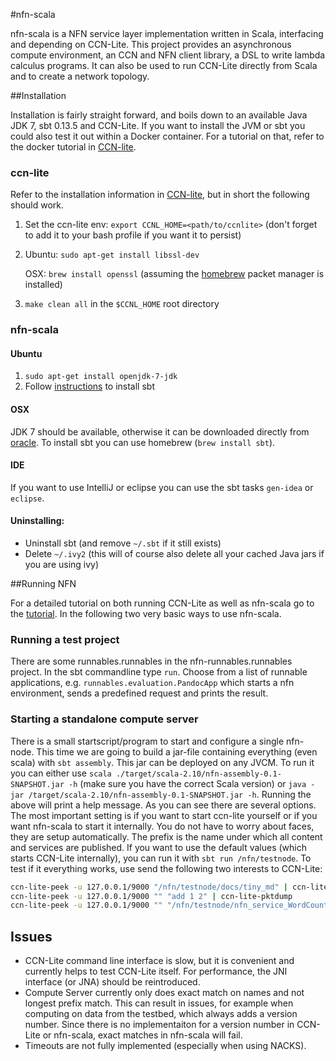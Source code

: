 #nfn-scala

nfn-scala is a NFN service layer implementation written in Scala, interfacing and depending on CCN-Lite. 
This project provides an asynchronous compute environment, an CCN and NFN client library, a DSL to write lambda calculus programs. 
It can also be used to run CCN-Lite directly from Scala and to create a network topology.

##Installation

Installation is fairly straight forward, and boils down to an available Java JDK 7, sbt 0.13.5 and CCN-Lite.
If you want to install the JVM or sbt you could also test it out within a Docker container.
For a tutorial on that, refer to the docker tutorial in [CCN-lite](https://github.com/cn-uofbasel/ccn-lite/docs).

### ccn-lite

Refer to the installation information in [CCN-lite](https://github.com/cn-uofbasel/ccn-lite), but in short the following should work.

1. Set the ccn-lite env: `export CCNL_HOME=<path/to/ccnlite>` (don't forget to add it to your  bash profile if you want it to persist)
2. Ubuntu: `sudo apt-get install libssl-dev`

   OSX: `brew install openssl` (assuming the [homebrew](http://brew.sh) packet manager is installed)

3. `make clean all` in the `$CCNL_HOME` root directory


### nfn-scala

#### Ubuntu

1. `sudo apt-get install openjdk-7-jdk`
2. Follow [instructions](http://www.scala-sbt.org/0.13.5/docs/Getting-Started/Setup.html) to install sbt

#### OSX
JDK 7 should be available, otherwise it can be downloaded directly from [oracle](http://www.oracle.com/technetwork/java/javase/downloads/jdk7-downloads-1880260.html). 
To install sbt you can use homebrew (`brew install sbt`).

#### IDE
If you want to use IntelliJ or eclipse you can use the sbt tasks `gen-idea` or `eclipse`.

#### Uninstalling:
* Uninstall sbt (and remove `~/.sbt` if it still exists)
* Delete `~/.ivy2` (this will of course also delete all your cached Java jars if you are using ivy)

##Running NFN

For a detailed tutorial on both running CCN-Lite as well as nfn-scala go to the [tutorial](https://github.com/cn-uofbasel/ccn-lite/blob/dev-master/doc/tutorial/tutorial.md).
In the following two very basic ways to use nfn-scala.

### Running a test project
There are some runnables.runnables in the nfn-runnables.runnables project. In the sbt commandline type `run`. 
Choose from a list of runnable applications, e.g. `runnables.evaluation.PandocApp` which starts a nfn environment, sends a predefined request and prints the result.

### Starting a standalone compute server
There is a small startscript/program to start and configure a single nfn-node.
This time we are going to build a jar-file containing everything (even scala) with `sbt assembly`. This jar can be deployed on any JVCM.
To run it you can either use `scala ./target/scala-2.10/nfn-assembly-0.1-SNAPSHOT.jar -h` (make sure you have the correct Scala version) or `java -jar /target/scala-2.10/nfn-assembly-0.1-SNAPSHOT.jar -h`.
Running the above will print a help message. As you can see there are several options. The most important setting is if you want to start ccn-lite yourself or if you want nfn-scala to start it internally.
You do not have to worry about faces, they are setup automatically.
The prefix is the name under which all content and services are published.
If you want to use the default values (which starts CCN-Lite internally), you can run it with `sbt run /nfn/testnode`.
To test if it everything works, use send the following two interests to CCN-Lite:
```bash
ccn-lite-peek -u 127.0.0.1/9000 "/nfn/testnode/docs/tiny_md" | ccn-lite-pktdump
ccn-lite-peek -u 127.0.0.1/9000 "" "add 1 2" | ccn-lite-pktdump
ccn-lite-peek -u 127.0.0.1/9000 "" "/nfn/testnode/nfn_service_WordCount 'this string contains 5 words'" | ccn-lite-pktdump
```
<!---
## Visualization
To replay and visualize the most recently run NFN program, change to the directory `./omnetreplay`. 
An installation of [OMNeT++](http://www.omnetpp.org) is required (we used Version 4.4.1, but other versions should work as well). 
Now you should be able to run the `make.sh` script which compiles and runs everything. 
From then on the simulation can be directly started with `./omentreplay`.
-->

## Issues
- CCN-Lite command line interface is slow, but it is convenient and currently helps to test CCN-Lite itself. For performance, the JNI interface (or JNA) should be reintroduced.
- Compute Server currently only does exact match on names and not longest prefix match. 
This can result in issues, for example when computing on data from the testbed, which always adds a version number. 
Since there is no implementaiton for a version number in CCN-Lite or nfn-scala, exact matches in nfn-scala will fail.
- Timeouts are not fully implemented (especially when using NACKS).
